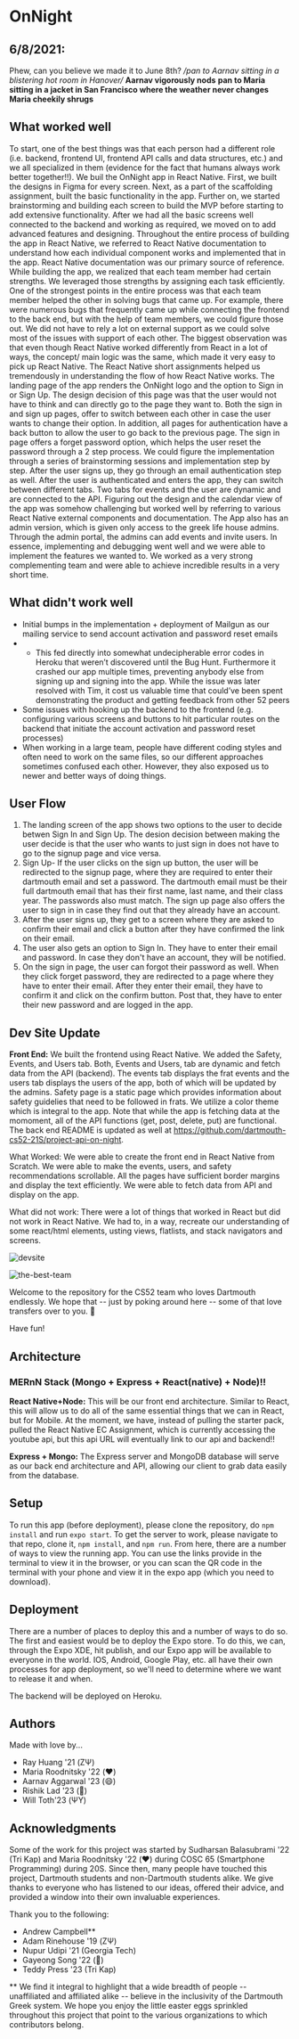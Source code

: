 
# OnNight

## 6/8/2021:

Phew, can you believe we made it to June 8th? */pan to Aarnav sitting in a blistering hot room in Hanover/* **Aarnav vigorously nods** **pan to Maria sitting in a jacket in San Francisco where the weather never changes** **Maria cheekily shrugs**

## What worked well
To start, one of the best things was that each person had a different role (i.e. backend, frontend UI, frontend API calls and data structures, etc.) and we all specialized in them (evidence for the fact that humans always work better together!!). We buil the OnNight app in React Native. First, we built the designs in Figma for every screen. Next, as a part of the scaffolding assignment, built the basic functionality in the app. Further on, we started brainstorming and building each screen to build the MVP before starting to add extensive functionality. After we had all the basic screens well connected to the backend and working as required, we moved on to add advanced features and designing. Throughout the entire process of building the app in React Native, we referred to React Native documentation to understand how each individual component works and implemented that in the app. React Native documentation was our primary source of reference. While building the app, we realized that each team member had certain strengths. We leveraged those strengths by assigning each task efficiently. One of the strongest points in the entire process was that each team member helped the other in solving bugs that came up. For example, there were numerous bugs that frequently came up while connecting the frontend to the back end, but with the help of team members, we could figure those out. We did not have to rely a lot on external support as we could solve most of the issues with support of each other. The biggest observation was that even though React Native worked differently from React in a lot of ways, the concept/ main logic was the same, which made it very easy to pick up React Native. The React Native short assignments helped us tremendously in understanding the flow of how React Native works. The landing page of the app renders the OnNight logo and the option to Sign in or Sign Up. The design decision of this page was that the user would not have to think and can directly go to the page they want to. Both the sign in and sign up pages, offer to switch between each other in case the user wants to change their option. In addition, all pages for authentication have a back button to allow the user to go back to the previous page. The sign in page offers a forget password option, which helps the user reset the password through a 2 step process. We could figure the implementation through a series of brainstorming sessions and implementation step by step. After the user signs up, they go through an email authentication step as well. After the user is authenticated and enters the app, they can switch between different tabs. Two tabs for events and the user are dynamic and are connected to the API. Figuring out the design and the calendar view of the app was somehow challenging but worked well by referring to various React Native external components and documentation. The App also has an admin version, which is given only access to the greek life house admins. Through the admin portal, the admins can add events and invite users. In essence, implementing and debugging went well and we were able to implement the features we wanted to. We worked as a very strong complementing team and were able to achieve incredible results in a very short time.

## What didn't work well
- Initial bumps in the implementation + deployment of Mailgun as our mailing service to send account activation and password reset emails 
- - This fed directly into somewhat undecipherable error codes in Heroku that weren’t discovered until the Bug Hunt. Furthermore it crashed our app multiple times, preventing anybody else from signing up and signing into the app. While the issue was later resolved with Tim, it cost us valuable time that could’ve been spent demonstrating the product and getting feedback from other 52 peers  
- Some issues with hooking up the backend to the frontend (e.g. configuring various screens and buttons to hit particular routes on the backend that initiate the account activation and password reset processes) 
- When working in a large team, people have different coding styles and often need to work on the same files, so our different approaches sometimes confused each other. However, they also exposed us to newer and better ways of doing things.

## User Flow

1. The landing screen of the app shows two options to the user to decide betwen Sign In and Sign Up. The desion decision between making the user decide is that the user who wants to just sign in does not have to go to the signup page and vice versa.
2. Sign Up- If the user clicks on the sign up button, the user will be redirected to the signup page, where they are required to enter their dartmouth email and set a password. The dartmouth email must be their full dartmouth email that has their first name, last name, and their class year. The passwords also must match. The sign up page also offers the user to sign in in case they find out that they already have an account.
3. After the user signs up, they get to a screen where they are asked to confirm their email and click a button after they have confirmed the link on their email. 
4. The user also gets an option to Sign In. They have to enter their email and password. In case they don't have an account, they will be notified.
5. On the sign in page, the user can forgot their password as well. When they click forget password, they are redirected to a page where they have to enter their email. After they enter their email, they have to confirm it and click on the confirm button. Post that, they have to enter their new password and are logged in the app.

## Dev Site Update

**Front End:** We built the frontend using React Native. We added the Safety, Events, and Users tab. Both, Events and Users, tab are dynamic and fetch data from the API (backend). The events tab displays the frat events and the users tab displays the users of the app, both of which will be updated by the admins. Safety page is a static page which provides information about safety guidelies that need to be followed in frats. We utilize a color theme which is integral to the app. Note that while the app is fetching data at the momoment, all of the API functions (get, post, delete, put) are functional. The back end README is updated as well at https://github.com/dartmouth-cs52-21S/project-api-on-night.

What Worked: We were able to create the front end in React Native from Scratch. We were able to make the events, users, and safety recommendations scrollable. All the pages have sufficient border margins and display the text efficiently. We were able to fetch data from API and display on the app. 

What did not work: There were a lot of things that worked in React but did not work in React Native. We had to, in a way, recreate our understanding of some react/html elements, usting views, flatlists, and stack navigators and screens. 

![devsite](https://github.com/dartmouth-cs52-21S/project-on-night/blob/d4f2ac163fdda8a3598990f7badb7409b8fbb316/img/devsite.gif)

![the-best-team](https://user-images.githubusercontent.com/65991441/118315938-03bc2000-b4ab-11eb-92a1-bb04308153c1.png)

Welcome to the repository for the CS52 team who loves Dartmouth endlessly. We hope that -- just by poking around here -- some of that love transfers over to you. 💚

Have fun!


## Architecture

### MERnN Stack (Mongo + Express + React(native) + Node)!!

**React Native+Node:** This will be our front end architecture. Similar to React, this will allow us to do all of the same essential things that we can in React, but for Mobile. At the moment, we have, instead of pulling the starter pack, pulled the React Native EC Assignment, which is currently accessing the youtube api, but this api URL will eventually link to our api and backend!!

**Express + Mongo:** The Express server and MongoDB database will serve as our back end architecture and API, allowing our client to grab data easily from the database.

## Setup

To run this app (before deployment), please clone the repository, do `npm install` and run `expo start`. To get the server to work, please navigate to that repo, clone it, `npm install`, and `npm run`. From here, there are a number of ways to view the running app. You can use the links provide in the terminal to view it in the browser, or you can scan the QR code in the terminal with your phone and view it in the expo app (which you need to download).

## Deployment

There are a number of places to deploy this and a number of ways to do so. The first and easiest would be to deploy the Expo store. To do this, we can, through the Expo XDE, hit publish, and our Expo app will be available to everyone in the world. IOS, Android, Google Play, etc. all have their own processes for app deployment, so we'll need to determine where we want to release it and when.

The backend will be deployed on Heroku. 

## Authors

Made with love by...

* Ray Huang '21 (ΖΨ)
* Maria Roodnitsky '22 (❤️) 
* Aarnav Aggarwal '23 (😄) 
* Rishik Lad '23 (🌊) 
* Will Toth'23 (ΨΥ)

## Acknowledgments

Some of the work for this project was started by Sudharsan Balasubrami '22 (Tri Kap) and Maria Roodnitsky '22 (❤️) during COSC 65 (Smartphone Programming) during 20S. Since then, many people have touched this project, Dartmouth students and non-Dartmouth students alike. We give thanks to everyone who has listened to our ideas, offered their advice, and provided a window into their own invaluable experiences.

Thank you to the following:
* Andrew Campbell** 
* Adam Rinehouse '19 (ΖΨ)
* Nupur Udipi '21 (Georgia Tech) 
* Gayeong Song '22 (🥐)
* Teddy Press '23 (Tri Kap) 

** We find it integral to highlight that a wide breadth of people -- unaffiliated and affiliated alike -- believe in the inclusivity of the Dartmouth Greek system. We hope you enjoy the little easter eggs sprinkled throughout this project that point to the various organizations to which contributors belong. 
